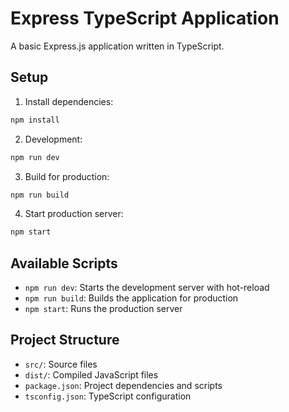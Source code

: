 # Express TypeScript Application

A basic Express.js application written in TypeScript.

## Setup

1. Install dependencies:
```bash
npm install
```

2. Development:
```bash
npm run dev
```

3. Build for production:
```bash
npm run build
```

4. Start production server:
```bash
npm start
```

## Available Scripts

- `npm run dev`: Starts the development server with hot-reload
- `npm run build`: Builds the application for production
- `npm start`: Runs the production server

## Project Structure

- `src/`: Source files
- `dist/`: Compiled JavaScript files
- `package.json`: Project dependencies and scripts
- `tsconfig.json`: TypeScript configuration 